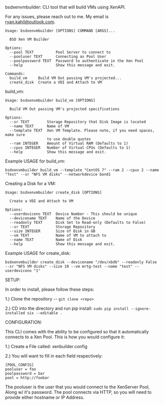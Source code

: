 bsdxenvmbuilder: CLI tool that will build VMs using XenAPI.

For any issues, please reach out to me. My email is ryan.kahil@outlook.com.

```
Usage: bsdxenvmbuilder [OPTIONS] COMMAND [ARGS]...

  BSD Xen VM Builder

Options:
  --pool TEXT          Pool Server to connect to
  --pooluser TEXT      Connecting as Pool User
  --poolpassword TEXT  Password to authenticate in the Xen Pool
  --help               Show this message and exit.

Commands:
  build_vm     Build VM Out passing VM's projected...
  create_disk  Create a VDI and Attach to VM
```

build_vm:

```
Usage: bsdxenvmbuilder build_vm [OPTIONS]

  Build VM Out passing VM's projected specifications

Options:
  --sr TEXT        Storage Repository that Disk Image is located
  --name TEXT      Name of VM
  --template TEXT  Xen VM Template. Please note, if you need spaces, make sure
                   to use double quotes
  --ram INTEGER    Amount of Virtual RAM (Defaults to 1)
  --cpus INTEGER   Number of Virtual CPUs (Defaults to 1)
  --help           Show this message and exit.
```

Example USAGE for build_vm: 

```bsdxenvmbuilder build_vm --template "CentOS 7" --ram 2 --cpus 2 --name "Test" --sr "NFS VM disks" --networkdevice bond1```


Creating a Disk for a VM:

```
Usage: bsdxenvmbuilder create_disk [OPTIONS]

  Create a VDI and Attach to VM

Options:
  --userdeviceno TEXT  Device Number - This should be unique
  --devicename TEXT    Name of the Device
  --readonly TEXT      Disk Set to Read-only (Defaults to False)
  --sr TEXT            Storage Repository
  --size INTEGER       Size of Disk in GB
  --vm TEXT            Name of VM to attach to
  --name TEXT          Name of Disk
  --help               Show this message and exit.
```

Example USAGE for create_disk:


```bsdxenvmbuilder create_disk --devicename "/dev/xbdb" --readonly False --sr "NFS VM disks" --size 10 --vm mrtg-test --name "test" --userdeviceno "1"```

SETUP:

In order to install, please follow these steps:

1.) Clone the repository -- ```git clone <repo>```

2.) CD into the directory and run pip install: ```sudo pip install --ignore-installed six --editable .```



CONFIGURATION:

This CLI comes with the ability to be configured so that it automatically connects to a Xen Pool. This is how you would configure it:

1.) Create a File called: xenbuilder.config

2.) You will want to fill in each field respectively:

```
[POOL_CONFIG]
pooluser = foo
poolpassword = bar
pool = http://foobar
```

The pooluser is the user that you would connect to the XenServer Pool, Along w/ it's password. The pool connects via HTTP, so you will need to provide either hostname or IP Address.
